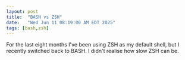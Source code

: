 ```yaml
---
layout: post
title:  "BASH vs ZSH"
date:   "Wed Jun 11 08:19:00 AM EDT 2025"
tags: [bash,zsh]
---
```

For the last eight months I've been using ZSH as my default shell, but I recently switched back to BASH.  I didn't realise how slow ZSH can be.
